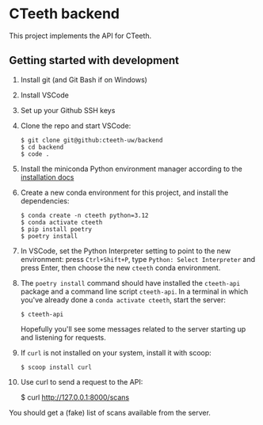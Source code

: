 
# CTeeth backend

This project implements the API for CTeeth.

## Getting started with development

1. Install git (and Git Bash if on Windows)
2. Install VSCode
3. Set up your Github SSH keys
4. Clone the repo and start VSCode:

       $ git clone git@github:cteeth-uw/backend
       $ cd backend
       $ code .

5. Install the miniconda Python environment manager according to the [installation docs](https://www.anaconda.com/docs/getting-started/miniconda/install)
6. Create a new conda environment for this project, and install the dependencies:

       $ conda create -n cteeth python=3.12
       $ conda activate cteeth
       $ pip install poetry
       $ poetry install

7. In VSCode, set the Python Interpreter setting to point to the new environment: press `Ctrl+Shift+P`, type
   `Python: Select Interpreter` and press Enter, then choose the new `cteeth` conda environment.
8. The `poetry install` command should have installed the `cteeth-api` package and a command line
   script `cteeth-api`. In a terminal in which you've already done a `conda activate cteeth`, start the server:

       $ cteeth-api

   Hopefully you'll see some messages related to the server starting up and listening for requests.
9. If `curl` is not installed on your system, install it with scoop:

       $ scoop install curl

10. Use curl to send a request to the API:

       $ curl http://127.0.0.1:8000/scans

   You should get a (fake) list of scans available from the server.
